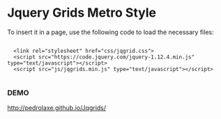 Jquery Grids Metro Style
=======


<p>To insert it in a page, use the following code to load the necessary files:</p>
<pre><code>
  &lt;link rel="stylesheet" href="css/jqgrid.css"&gt;
  &lt;script src="https://code.jquery.com/jquery-1.12.4.min.js" type="text/javascript"&gt;&lt;/script&gt;
  &lt;script src="js/jqgrids.min.js" type="text/javascript"&gt;&lt;/script&gt;
  </pre></code>

### DEMO
http://pedrolaxe.github.io/Jqgrids/



